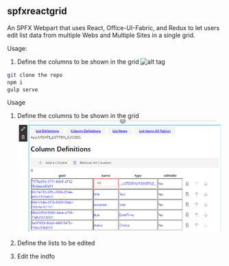 ## spfxreactgrid

An SPFX Webpart that uses React, Office-UI-Fabric, and Redux to let users edit list data from multiple Webs and Multiple Sites in a single grid.

Usage:
1. Define the columns to be shown in the grid
![alt tag](http://url/to/img.png)
```bash
git clone the repo
npm i
gulp serve
```

Usage

1. Define the columns to be shown in the grid
![alt tag](/src/images/columnDefinitions.PNG)

2. Define the lists to be edited

3. Edit the indfo


